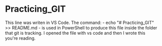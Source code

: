 # Practicing_GIT

This line was writen in VS Code. The command: - echo "# Practicing_GIT" >> README.md - is used in PowerShell to produce this file inside the folder that git is tracking. I opened the file with vs code and then I wrote this you're reading.